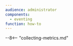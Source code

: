 ```yaml
---
audience: administrator
components:
  - eventing
function: how-to
---
```


--8<-- "collecting-metrics.md"
